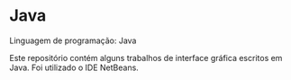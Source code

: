 # Java
 Linguagem de programação: Java

 Este repositório contém alguns trabalhos de interface gráfica escritos em Java. Foi utilizado o IDE NetBeans. 

